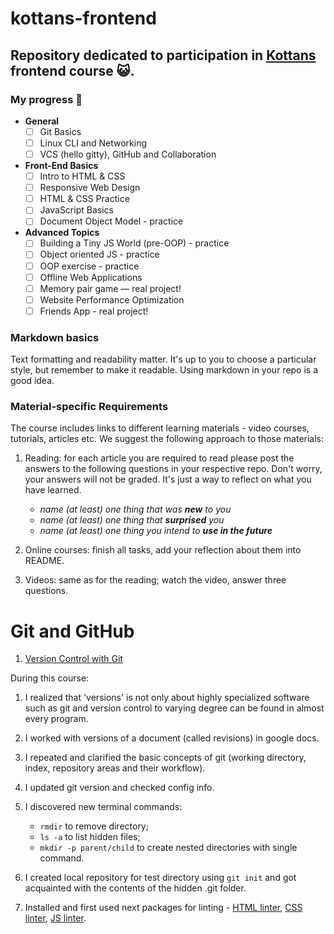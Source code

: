 # kottans-frontend

## Repository dedicated to participation in [Kottans](https://github.com/kottans/frontend) frontend course :smiley_cat:.

### My progress :rocket:
 - **General**
   - [ ] Git Basics
   - [ ] Linux CLI and Networking
   - [ ] VCS (hello gitty), GitHub and Collaboration
 - **Front-End Basics** 
   - [ ] Intro to HTML & CSS
   - [ ] Responsive Web Design
   - [ ] HTML & CSS Practice
   - [ ] JavaScript Basics
   - [ ] Document Object Model - practice
 - **Advanced Topics**
   - [ ] Building a Tiny JS World (pre-OOP) - practice
   - [ ] Object oriented JS - practice
   - [ ] OOP exercise - practice
   - [ ] Offline Web Applications
   - [ ] Memory pair game — real project!
   - [ ] Website Performance Optimization
   - [ ] Friends App - real project!

### Markdown basics
Text formatting and readability matter. It's up to you to choose a particular style, but remember to make it readable. Using markdown in your repo is a good idea.

### Material-specific Requirements
The course includes links to different learning materials - video courses, tutorials, articles etc. We suggest the following approach to those materials:

1. Reading: for each article you are required to read please post the answers to the following questions in your respective repo. Don't worry, your answers will not be graded. It's just a way to reflect on what you have learned.

   - _name (at least) one thing that was **new** to you_
   - _name (at least) one thing that **surprised** you_
   - _name (at least) one thing you intend to **use in the future**_
  
2. Online courses: finish all tasks, add your reflection about them into README.

3. Videos: same as for the reading; watch the video, answer three questions.


# Git and GitHub

1. [Version Control with Git](https://www.udacity.com/course/version-control-with-git--ud123)

During this course:

1. I realized that 'versions' is not only about highly specialized software such as git and version control to varying degree can be found 
in almost every program. 

2. I worked with versions of a document (called revisions) in google docs.

3. I repeated and clarified the basic concepts of git (working directory, index, repository areas and their workflow).

4. I updated git version and checked config info.

5. I discovered new terminal commands:
   - `rmdir` to remove directory;
   - `ls -a` to list hidden files;
   - `mkdir -p parent/child` to create nested directories with single command.
   
6. I created local repository for test directory using `git init` and got acquainted with the contents of the hidden .git folder.

7. Installed and first used next packages for linting - [HTML linter](https://htmlhint.com/), [CSS linter](https://stylelint.io/), [JS linter](https://eslint.org/).
